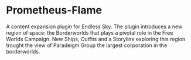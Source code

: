 # Prometheus-Flame
A content expansion plugin for Endless Sky. The plugin introduces a new region of space: the Borderworlds that plays a pivotal role in the Free Worlds Campaign. New Ships, Outfits and a Storyline exploring this region trought the view of Paradeigm Group the largest corporation in the borderworlds.
